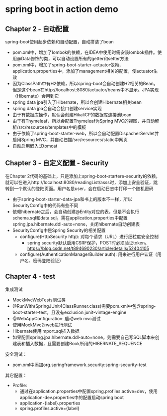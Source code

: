 # spring boot in action demo

## Chapter 2 - 自动配置

spring-boot使用起步依赖和自动配置，自动拼装了bean

- pom.xml中，增加了lombok的依赖，在IDEA中使用时需安装lombok插件。使用@Data修饰的类，可以自动设置所有的getter和setter方法
- pom.xml中，增加了spring-boot-starter-actuator依赖，application.properties中，添加了management相关的配置，使actuator生效
- 因为ClassPath中有H2依赖，所以spring-boot会自动创建H2相关的Bean。但是这个bean在http://localhost:8080/actuator/beans中不显示。JPA实现（Hibernate）会用到它
- spring data jpa引入了Hibernate，所以会创建Hibernate相关bean
- spring data jpa会自动会接口创建service实现
- 由于有数据库操作，默认会创建HikaliCP的数据库连接池bean
- 由于有Thymeleaf，所以会配置Thymeleaf为Spring MVC的视图，并自动解析/src/resources/templates中的模板
- 由于依赖了spring-boot-starter-web，所以会自动配置DispacherServlet并启用Spring MVC，并自动扫描/src/resources/static中网页
- 自动启用嵌入式tomcat

## Chapter 3 - 自定义配置 - Security

在Chapter 2代码的基础上，只是添加上spring-boot-startere-security的依赖，就可以在进入http://localhost:8080/readingList/asss时，添加上安全验证，跳转到一个默认的登陆页面。用户名是user，会在启动日志中打印一个随机密码

- 由于spring-boot-starter-data-jpa和书上的版本不一样，所以SecurityConfig中的代码有些不同
- 依赖hibernate之后，会自动创建@Entity对应的表，但是不会执行schema.sql和data.sql。需在application.properties中配置spring.jpa.hibernate.ddl-auto=none，关闭hibernate自动创建表
- SecurityConfig中是Spring Security的相关配置
  - configure(HttpSecurity http): 对每个请求（URL）进行细粒度安全控制
    - spring security默认启用CSRF保护，POST时必须验证token。 https://blog.csdn.net/t894690230/article/details/52404105
  - configure(AuthenticationManagerBuilder auth): 用来进行用户认证（用户名、密码登陆验证）

## Chapter 4 - test

集成测试

- MockMvcWebTests测试类
- @RunWith(SpringJUnit4ClassRunner.class)需要pom.xml中包含spring-boot-starter-test，且没有exclusion junit-vintage-engine
- @WebAppConfiguration: 启动web mvc测试
- 使用MockMvc对web进行测试
- Hibernate使用import.sql插入数据
- 如果配置spring.jpa.hibernate.ddl-auto=none，则需要自己写SQL脚本来创建表和插入数据，且需要创建Book所用的HIBERNATE_SEQUENCE

安全测试：

- pom.xml中添加org.springframework.security:spring-security-test

其它配置：

- Profile:
  - 通过在application.properties中配置spring.profiles.active=dev，使用application-dev.properties中的配置启动spring boot
  - application-{label}.properties
  - spring.profiles.active={label}
